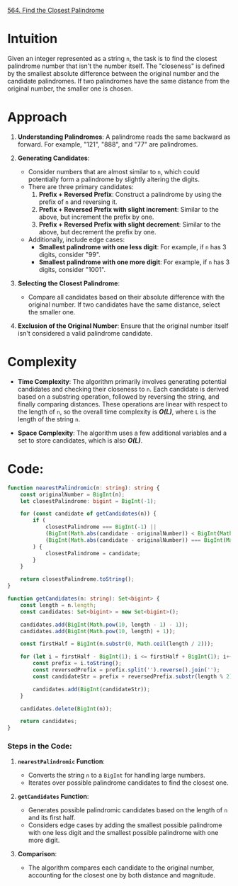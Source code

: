 [564. Find the Closest Palindrome](https://leetcode.com/problems/find-the-closest-palindrome/)

# Intuition

Given an integer represented as a string `n`, the task is to find the closest palindrome number that isn't the number itself. The "closeness" is defined by the smallest absolute difference between the original number and the candidate palindromes. If two palindromes have the same distance from the original number, the smaller one is chosen.

# Approach

1. **Understanding Palindromes**: A palindrome reads the same backward as forward. For example, "121", "888", and "77" are palindromes.

2. **Generating Candidates**: 
    - Consider numbers that are almost similar to `n`, which could potentially form a palindrome by slightly altering the digits.
    - There are three primary candidates:
        1. **Prefix + Reversed Prefix**: Construct a palindrome by using the prefix of `n` and reversing it.
        2. **Prefix + Reversed Prefix with slight increment**: Similar to the above, but increment the prefix by one.
        3. **Prefix + Reversed Prefix with slight decrement**: Similar to the above, but decrement the prefix by one.
    - Additionally, include edge cases:
        - **Smallest palindrome with one less digit**: For example, if `n` has 3 digits, consider "99".
        - **Smallest palindrome with one more digit**: For example, if `n` has 3 digits, consider "1001".

3. **Selecting the Closest Palindrome**:
    - Compare all candidates based on their absolute difference with the original number. If two candidates have the same distance, select the smaller one.

4. **Exclusion of the Original Number**: Ensure that the original number itself isn't considered a valid palindrome candidate.

# Complexity

- **Time Complexity**: The algorithm primarily involves generating potential candidates and checking their closeness to `n`. Each candidate is derived based on a substring operation, followed by reversing the string, and finally comparing distances. These operations are linear with respect to the length of `n`, so the overall time complexity is ***O(L)***, where `L` is the length of the string `n`.

- **Space Complexity**: The algorithm uses a few additional variables and a set to store candidates, which is also ***O(L)***.

# Code:

```typescript
function nearestPalindromic(n: string): string {
    const originalNumber = BigInt(n);
    let closestPalindrome: bigint = BigInt(-1);

    for (const candidate of getCandidates(n)) {
        if (
            closestPalindrome === BigInt(-1) ||
            (BigInt(Math.abs(candidate - originalNumber)) < BigInt(Math.abs(closestPalindrome - originalNumber))) ||
            (BigInt(Math.abs(candidate - originalNumber)) === BigInt(Math.abs(closestPalindrome - originalNumber)) && candidate < closestPalindrome)
        ) {
            closestPalindrome = candidate;
        }
    }

    return closestPalindrome.toString();
}

function getCandidates(n: string): Set<bigint> {
    const length = n.length;
    const candidates: Set<bigint> = new Set<bigint>();

    candidates.add(BigInt(Math.pow(10, length - 1) - 1));
    candidates.add(BigInt(Math.pow(10, length) + 1));

    const firstHalf = BigInt(n.substr(0, Math.ceil(length / 2)));

    for (let i = firstHalf - BigInt(1); i <= firstHalf + BigInt(1); i++) {
        const prefix = i.toString();
        const reversedPrefix = prefix.split('').reverse().join('');
        const candidateStr = prefix + reversedPrefix.substr(length % 2);

        candidates.add(BigInt(candidateStr));
    }

    candidates.delete(BigInt(n));

    return candidates;
}
```

### Steps in the Code:
1. **`nearestPalindromic` Function**:
    - Converts the string `n` to a `BigInt` for handling large numbers.
    - Iterates over possible palindrome candidates to find the closest one.

2. **`getCandidates` Function**:
    - Generates possible palindromic candidates based on the length of `n` and its first half.
    - Considers edge cases by adding the smallest possible palindrome with one less digit and the smallest possible palindrome with one more digit.

3. **Comparison**:
    - The algorithm compares each candidate to the original number, accounting for the closest one by both distance and magnitude.